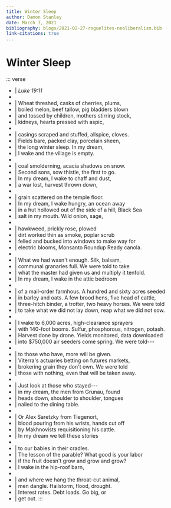 ```yaml
---
title: Winter Sleep
author: Damon Stanley
date: March 7, 2021
bibliography: blogs/2021-02-27-roguelites-neoliberalism.bib
link-citations: true
...
```


# Winter Sleep

::: verse
* |    *Luke 19:11*
* <br/>
* | Wheat threshed, casks of cherries, plums,
* | boiled melon, beef tallow, pig bladders blown
* | and tossed by children, mothers stirring stock,
* | kidneys, hearts pressed with aspic,
* <br/>
* | casings scraped and stuffed, allspice, cloves.
* | Fields bare, packed clay, porcelain sheen,
* | the long winter sleep. In my dream,
* | I wake and the village is empty.
* <br/>
* | coal smolderning, acacia shadows on snow.
* | Second sons, sow thistle, the first to go.
* | In my dream, I wake to chaff and dust,
* | a war lost, harvest thrown down,
* <br/>
* | grain scattered on the temple floor.
* | In my dream, I wake hungry, an ocean away
* | in a hut hollowed out of the side of a hill, Black Sea
* | salt in my mouth. Wild onion, sage,
* <br/>
* | hawkweed, prickly rose, plowed
* | dirt worked thin as smoke, poplar scrub
* | felled and bucked into windows to make way for
* | electric blooms, Monsanto Roundup Ready canola.
* <br/>
* | What we had wasn't enough. Silk, balsam,
* | communal granaries full. We were told to take
* | what the master had given us and multiply it tenfold.
* | In my dream, I wake in the attic bedroom
* <br/>
* | of a mail-order farmhous. A hundred and sixty acres seeded
* | in barley and oats. A few brood hens, five head of cattle,
* | three-hitch binder, a trotter, two heavy horses. We were told
* | to take what we did not lay down, reap what we did not sow.
* <br/>
* | I wake to 6,000 acres, high-clearance sprayers
* | with 140-foot booms. Sulfur, phosphorous, nitrogen, potash.
* | Harvest done by drone. Yields monitored, data downloaded
* | into $750,000 air seeders come spring. We were told---
* <br/>
* | to those who have, more will be given.
* | Viterra's actuaries betting on futures markets,
* | brokering grain they don't own. We were told
* | those with nothing, even that will be taken away.
* <br/>
* | Just look at those who stayed---
* | in my dream, the men from Grunau, found
* | heads down, shoulder to shoulder, tongues
* | nailed to the dining table.
* <br/>
* | Or Alex Saretzky from Tiegenort,
* | blood pouring from his wrists, hands cut off
* | by Makhnovists requisitioning his cattle.
* | In my dream we tell these stories
* <br/>
* | to our babies in their cradles.
* | The lesson of the parable? What good is your labor
* | if the fruit doesn't grow and grow and grow?
* | I wake in the hip-roof barn,
* <br/>
* | and where we hang the throat-cut animal,
* | men dangle. Hailstorm, flood, drought.
* | Interest rates. Debt loads. Go big, or
* | get out.
:::